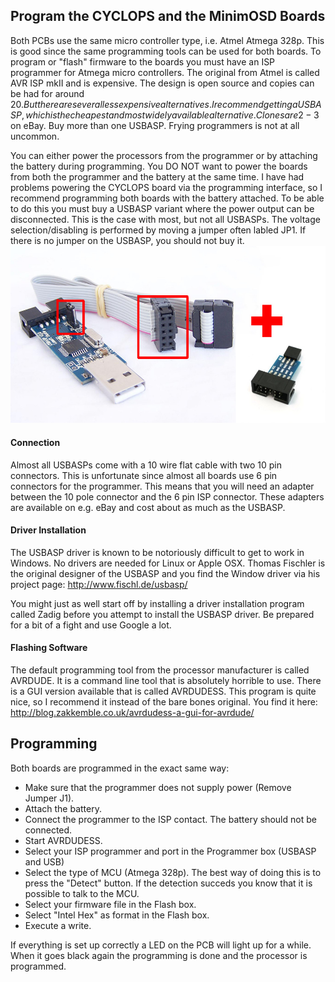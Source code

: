 ## Program the CYCLOPS and the MinimOSD Boards
Both PCBs use the same micro controller type, i.e. Atmel Atmega 328p.
This is good since the same programming tools can be used for both boards.
To program or "flash" firmware to the boards you must have an ISP programmer for
Atmega micro controllers.
The original from Atmel is called AVR ISP mkII and is expensive.
The design is open source and copies can be had for around 20$.
But there are several less expensive alternatives.
I recommend getting a USBASP, which is the cheapest and most widely available
alternative.
Clones are 2-3$ on eBay.
Buy more than one USBASP. Frying programmers is not at all uncommon.


You can either power the processors from the programmer or by attaching the
battery during programming.
You DO NOT want to power the boards from both the programmer and the battery at
the same time.
I have had problems powering the CYCLOPS board via the programming interface, so
I recommend programming both boards with the battery attached.
To be able to do this you must buy a USBASP variant where the power output can
be disconnected.
This is the case with most, but not all USBASPs.
The voltage selection/disabling is performed by moving a jumper often labled JP1.
If there is no jumper on the USBASP, you should not buy it.
![USBASP](/images/usbasp_and_adapter.jpg)

#### Connection
Almost all USBASPs come with a 10 wire flat cable with two 10 pin connectors.
This is unfortunate since almost all boards use 6 pin connectors for the
programmer.
This means that you will need an adapter between the 10 pole connector and the 6
pin ISP connector.
These adapters are available on e.g. eBay and cost about as much as the USBASP.

#### Driver Installation
The USBASP driver is known to be notoriously difficult to get to work in Windows.
No drivers are needed for Linux or Apple OSX.
Thomas Fischler is the original designer of the USBASP and you find the Window
driver via his project page: http://www.fischl.de/usbasp/

You might just as well start off by installing a driver installation program
called Zadig before you attempt to install the USBASP driver.
Be prepared for a bit of a fight and use Google a lot.

#### Flashing Software
The default programming tool from the processor manufacturer is called AVRDUDE.
It is a command line tool that is absolutely horrible to use.
There is a GUI version available that is called AVRDUDESS.
This program is quite nice, so I recommend it instead of the bare bones original.
You find it here: http://blog.zakkemble.co.uk/avrdudess-a-gui-for-avrdude/

## Programming
Both boards are programmed in the exact same way:
- Make sure that the programmer does not supply power (Remove Jumper J1).
- Attach the battery.
- Connect the programmer to the ISP contact. The battery should not be connected.
- Start AVRDUDESS.
- Select your ISP programmer and port in the Programmer box (USBASP and USB)
- Select the type of MCU (Atmega 328p). The best way of doing this is to press
the "Detect" button. If the detection succeds you know that it is possible to
talk to the MCU.
- Select your firmware file in the Flash box.
- Select "Intel Hex" as format in the Flash box.
- Execute a write.

If everything is set up correctly a LED on the PCB will light up for a while.
When it goes black again the programming is done and the processor is programmed.
